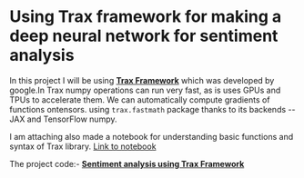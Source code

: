 # Using Trax framework for making a deep neural network for sentiment analysis

In this project I will be using [**Trax Framework**](https://github.com/google/trax) which was developed by google.In Trax numpy operations can run very fast, as is uses
GPUs and TPUs to accelerate them. We can automatically compute gradients of functions ontensors. using `trax.fastmath` package thanks to its backends -- JAX and 
TensorFlow numpy.


I am attaching also made a notebook for understanding basic functions and syntax of Trax library. [Link to notebook](https://github.com/vaasu2002/Trax-Framework/blob/main/Introduction%20to%20Trax%20Framework.ipynb)

The project code:-
[**Sentiment analysis using Trax Framework**](http://htmlpreview.github.io/?https://github.com/vaasu2002/Trax-Framework/blob/main/Sequential%20Model/Using%20Trax%20framework%20for%20making%20a%20deep%20neural%20network%20for%20sentiment%20analysis/etc/Using_Trax_framework_for_making_a_deep_neural_network_for_sentiment_analysis.html)  

